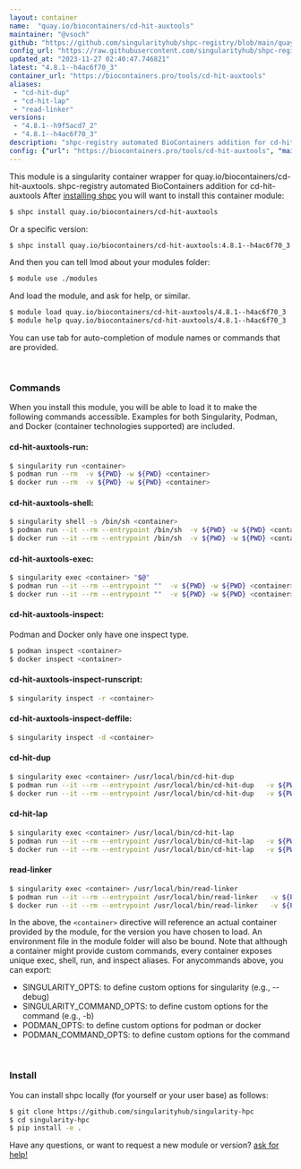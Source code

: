 ```yaml
---
layout: container
name:  "quay.io/biocontainers/cd-hit-auxtools"
maintainer: "@vsoch"
github: "https://github.com/singularityhub/shpc-registry/blob/main/quay.io/biocontainers/cd-hit-auxtools/container.yaml"
config_url: "https://raw.githubusercontent.com/singularityhub/shpc-registry/main/quay.io/biocontainers/cd-hit-auxtools/container.yaml"
updated_at: "2023-11-27 02:40:47.746821"
latest: "4.8.1--h4ac6f70_3"
container_url: "https://biocontainers.pro/tools/cd-hit-auxtools"
aliases:
 - "cd-hit-dup"
 - "cd-hit-lap"
 - "read-linker"
versions:
 - "4.8.1--h9f5acd7_2"
 - "4.8.1--h4ac6f70_3"
description: "shpc-registry automated BioContainers addition for cd-hit-auxtools"
config: {"url": "https://biocontainers.pro/tools/cd-hit-auxtools", "maintainer": "@vsoch", "description": "shpc-registry automated BioContainers addition for cd-hit-auxtools", "latest": {"4.8.1--h4ac6f70_3": "sha256:34caae56cdd57c0fb8c20cb586e4092d0c1cbad6777b67d039a294be647a5a87"}, "tags": {"4.8.1--h9f5acd7_2": "sha256:a7cbdf49e5f9f4f6533e8b8e1b23260f79c3e5fca3acd6e0c1ae8a0db9da32b0", "4.8.1--h4ac6f70_3": "sha256:34caae56cdd57c0fb8c20cb586e4092d0c1cbad6777b67d039a294be647a5a87"}, "docker": "quay.io/biocontainers/cd-hit-auxtools", "aliases": {"cd-hit-dup": "/usr/local/bin/cd-hit-dup", "cd-hit-lap": "/usr/local/bin/cd-hit-lap", "read-linker": "/usr/local/bin/read-linker"}}
---
```


This module is a singularity container wrapper for quay.io/biocontainers/cd-hit-auxtools.
shpc-registry automated BioContainers addition for cd-hit-auxtools
After [installing shpc](#install) you will want to install this container module:


```bash
$ shpc install quay.io/biocontainers/cd-hit-auxtools
```

Or a specific version:

```bash
$ shpc install quay.io/biocontainers/cd-hit-auxtools:4.8.1--h4ac6f70_3
```

And then you can tell lmod about your modules folder:

```bash
$ module use ./modules
```

And load the module, and ask for help, or similar.

```bash
$ module load quay.io/biocontainers/cd-hit-auxtools/4.8.1--h4ac6f70_3
$ module help quay.io/biocontainers/cd-hit-auxtools/4.8.1--h4ac6f70_3
```

You can use tab for auto-completion of module names or commands that are provided.

<br>

### Commands

When you install this module, you will be able to load it to make the following commands accessible.
Examples for both Singularity, Podman, and Docker (container technologies supported) are included.

#### cd-hit-auxtools-run:

```bash
$ singularity run <container>
$ podman run --rm  -v ${PWD} -w ${PWD} <container>
$ docker run --rm  -v ${PWD} -w ${PWD} <container>
```

#### cd-hit-auxtools-shell:

```bash
$ singularity shell -s /bin/sh <container>
$ podman run --it --rm --entrypoint /bin/sh  -v ${PWD} -w ${PWD} <container>
$ docker run --it --rm --entrypoint /bin/sh  -v ${PWD} -w ${PWD} <container>
```

#### cd-hit-auxtools-exec:

```bash
$ singularity exec <container> "$@"
$ podman run --it --rm --entrypoint ""  -v ${PWD} -w ${PWD} <container> "$@"
$ docker run --it --rm --entrypoint ""  -v ${PWD} -w ${PWD} <container> "$@"
```

#### cd-hit-auxtools-inspect:

Podman and Docker only have one inspect type.

```bash
$ podman inspect <container>
$ docker inspect <container>
```

#### cd-hit-auxtools-inspect-runscript:

```bash
$ singularity inspect -r <container>
```

#### cd-hit-auxtools-inspect-deffile:

```bash
$ singularity inspect -d <container>
```


#### cd-hit-dup

```bash
$ singularity exec <container> /usr/local/bin/cd-hit-dup
$ podman run --it --rm --entrypoint /usr/local/bin/cd-hit-dup   -v ${PWD} -w ${PWD} <container> -c " $@"
$ docker run --it --rm --entrypoint /usr/local/bin/cd-hit-dup   -v ${PWD} -w ${PWD} <container> -c " $@"
```


#### cd-hit-lap

```bash
$ singularity exec <container> /usr/local/bin/cd-hit-lap
$ podman run --it --rm --entrypoint /usr/local/bin/cd-hit-lap   -v ${PWD} -w ${PWD} <container> -c " $@"
$ docker run --it --rm --entrypoint /usr/local/bin/cd-hit-lap   -v ${PWD} -w ${PWD} <container> -c " $@"
```


#### read-linker

```bash
$ singularity exec <container> /usr/local/bin/read-linker
$ podman run --it --rm --entrypoint /usr/local/bin/read-linker   -v ${PWD} -w ${PWD} <container> -c " $@"
$ docker run --it --rm --entrypoint /usr/local/bin/read-linker   -v ${PWD} -w ${PWD} <container> -c " $@"
```



In the above, the `<container>` directive will reference an actual container provided
by the module, for the version you have chosen to load. An environment file in the
module folder will also be bound. Note that although a container
might provide custom commands, every container exposes unique exec, shell, run, and
inspect aliases. For anycommands above, you can export:

 - SINGULARITY_OPTS: to define custom options for singularity (e.g., --debug)
 - SINGULARITY_COMMAND_OPTS: to define custom options for the command (e.g., -b)
 - PODMAN_OPTS: to define custom options for podman or docker
 - PODMAN_COMMAND_OPTS: to define custom options for the command

<br>

### Install

You can install shpc locally (for yourself or your user base) as follows:

```bash
$ git clone https://github.com/singularityhub/singularity-hpc
$ cd singularity-hpc
$ pip install -e .
```

Have any questions, or want to request a new module or version? [ask for help!](https://github.com/singularityhub/singularity-hpc/issues)